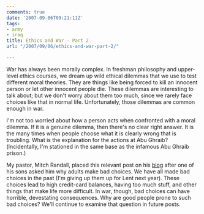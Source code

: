 ```yaml
---
comments: true
date: '2007-09-06T09:21:11Z'
tags:
- army
- iraq
title: Ethics and War - Part 2
url: "/2007/09/06/ethics-and-war-part-2/"

---
```

<p>War has always been morally complex. In freshman philosophy and upper-level ethics courses, we dream up wild ethical dilemmas that we use to test different moral theories. They are things like being forced to kill an innocent person or let other innocent people die. These dilemmas are interesting to talk about; but we don't worry about them too much, since we rarely face choices like that in normal life. Unfortunately, those dilemmas are common enough in war.</p>
<p>I'm not too worried about how a person acts when confronted with a moral dilemma. If it is a genuine dilemma, then there's no clear right answer. It is the many times when people choose what it is clearly wrong that is troubling. What is the explanation for the actions at Abu Ghraib?(Incidentally, I'm stationed in the same base as the infamous Abu Ghraib prison.)</p>
<p>My pastor, Mitch Randall, placed this relevant post on his <a href="http://www.northhavenchurch.net/index.php?option=com_content&amp;task=view&amp;id=148&amp;Itemid=40" title="Why Dad?">blog</a> after one of his sons asked him why adults make bad choices. We have all made bad choices in the past (I'm giving up them up for Lent next year). These choices lead to high credit-card balances, having too much stuff, and other things that make life more difficult. In war, though, bad choices can have horrible, devestating consequences. Why are good people prone to such bad choices? We'll continue to examine that question in future posts.</p>
